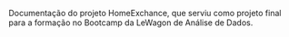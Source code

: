 Documentação do projeto HomeExchance, que serviu como projeto final para a formação no Bootcamp da LeWagon de Análise de Dados.
